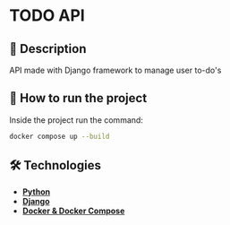 # TODO API

## 📔 Description

API made with Django framework to manage user to-do's

## 🚀 How to run the project

Inside the project run the command:

```bash
docker compose up --build
```

## 🛠 Technologies

-   **[Python](https://www.python.org/)**
-   **[Django](https://www.djangoproject.com/)**
-   **[Docker & Docker Compose](https://www.docker.com/)**

